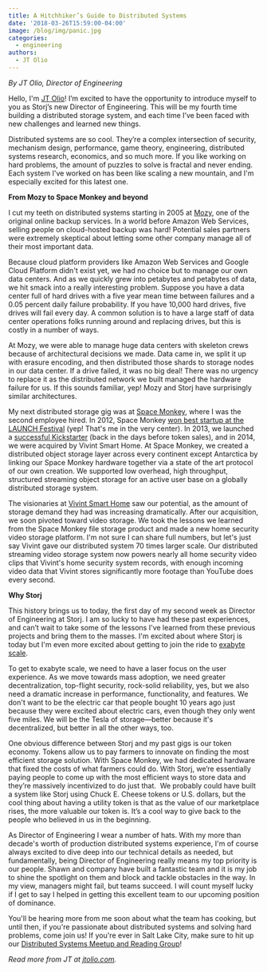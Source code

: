 ```yaml
---
title: A Hitchhiker’s Guide to Distributed Systems
date: '2018-03-26T15:59:00-04:00'
image: /blog/img/panic.jpg
categories:
  - engineering
authors:
  - JT Olio
---
```

_By JT Olio, Director of Engineering_

Hello, I'm [JT Olio](https://www.jtolio.com/)! I’m excited to have the opportunity to introduce myself to you as Storj’s new Director of Engineering. This will be my fourth time building a distributed storage system, and each time I’ve been faced with new challenges and learned new things.

Distributed systems are so cool. They’re a complex intersection of security, mechanism design, performance, game theory, engineering, distributed systems research, economics, and so much more. If you like working on hard problems, the amount of puzzles to solve is fractal and never ending. Each system I've worked on has been like scaling a new mountain, and I'm especially excited for this latest one.

**From Mozy to Space Monkey and beyond**

I cut my teeth on distributed systems starting in 2005 at [Mozy](https://www.mozy.com/), one of the original online backup services. In a world before Amazon Web Services, selling people on cloud-hosted backup was hard! Potential sales partners were extremely skeptical about letting some other company manage all of their most important data.

Because cloud platform providers like Amazon Web Services and Google Cloud Platform didn't exist yet, we had no choice but to manage our own data centers. And as we quickly grew into petabytes and petabytes of data, we hit smack into a really interesting problem. Suppose you have a data center full of hard drives with a five year mean time between failures and a 0.05 percent daily failure probability. If you have 10,000 hard drives, five drives will fail every day. A common solution is to have a large staff of data center operations folks running around and replacing drives, but this is costly in a number of ways.

At Mozy, we were able to manage huge data centers with skeleton crews because of architectural decisions we made. Data came in, we split it up with erasure encoding, and then distributed those shards to storage nodes in our data center. If a drive failed, it was no big deal! There was no urgency to replace it as the distributed network we built managed the hardware failure for us. If this sounds familiar, yep! Mozy and Storj have surprisingly similar architectures.

My next distributed storage gig was at [Space Monkey](https://www.spacemonkey.com/), where I was the second employee hired. In 2012, Space Monkey [won best startup at the LAUNCH Festival](http://www.launch.co/blog/launch-festival-2012-winners.html) (yep! That's me in the very center). In 2013, we launched a [successful Kickstarter](https://www.kickstarter.com/projects/clintgc/space-monkey-taking-the-cloud-out-of-the-datacente) (back in the days before token sales), and in 2014, we were acquired by Vivint Smart Home. At Space Monkey, we created a distributed object storage layer across every continent except Antarctica by linking our Space Monkey hardware together via a state of the art protocol of our own creation. We supported low overhead, high throughput, structured streaming object storage for an active user base on a globally distributed storage system.

The visionaries at [Vivint Smart Home](https://www.vivint.com/) saw our potential, as the amount of storage demand they had was increasing dramatically. After our acquisition, we soon pivoted toward video storage. We took the lessons we learned from the Space Monkey file storage product and made a new home security video storage platform. I'm not sure I can share full numbers, but let's just say Vivint gave our distributed system 70 times larger scale. Our distributed streaming video storage system now powers nearly all home security video clips that Vivint's home security system records, with enough incoming video data that Vivint stores significantly more footage than YouTube does every second.

**Why Storj**

This history brings us to today, the first day of my second week as Director of Engineering at Storj. I am so lucky to have had these past experiences, and can’t wait to take some of the lessons I've learned from these previous projects and bring them to the masses. I'm excited about where Storj is today but I'm even more excited about getting to join the ride to [exabyte scale](https://blog.storj.io/post/169896892413/getting-from-petabytes-to-exabytes-the-road-ahead).

To get to exabyte scale, we need to have a laser focus on the user experience. As we move towards mass adoption, we need greater decentralization, top-flight security, rock-solid reliability, yes, but we also need a dramatic increase in performance, functionality, and features. We don't want to be the electric car that people bought 10 years ago just because they were excited about electric cars, even though they only went five miles. We will be the Tesla of storage—better because it's decentralized, but better in all the other ways, too.

One obvious difference between Storj and my past gigs is our token economy. Tokens allow us to pay farmers to innovate on finding the most efficient storage solution. With Space Monkey, we had dedicated hardware that fixed the costs of what farmers could do. With Storj, we’re essentially paying people to come up with the most efficient ways to store data and they’re massively incentivized to do just that.  We probably could have built a system like Storj using Chuck E. Cheese tokens or U.S. dollars, but the cool thing about having a utility token is that as the value of our marketplace rises, the more valuable our token is. It’s a cool way to give back to the people who believed in us in the beginning.

As Director of Engineering I wear a number of hats. With my more than decade's worth of production distributed systems experience, I'm of course always excited to dive deep into our technical details as needed, but fundamentally, being Director of Engineering really means my top priority is our people. Shawn and company have built a fantastic team and it is my job to shine the spotlight on them and block and tackle obstacles in the way. In my view, managers might fail, but teams succeed. I will count myself lucky if I get to say I helped in getting this excellent team to our upcoming position of dominance.

You'll be hearing more from me soon about what the team has cooking, but until then, if you're passionate about distributed systems and solving hard problems, come join us! If you're ever in Salt Lake City, make sure to hit up our [Distributed Systems Meetup and Reading Group](https://www.meetup.com/Utah-Distributed-Systems-Meetup-and-Reading-Group/)!  
  
_Read more from JT at [jtolio.com](https://www.jtolio.com/)._
